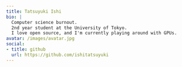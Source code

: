 ```yaml
---
title: Tatsuyuki Ishi
bio: |
  Computer science burnout.
  2nd year student at the University of Tokyo.
  I love open source, and I'm currently playing around with GPUs.
avatar: /images/avatar.jpg
social:
- title: github
  url: https://github.com/ishitatsuyuki
---
```

